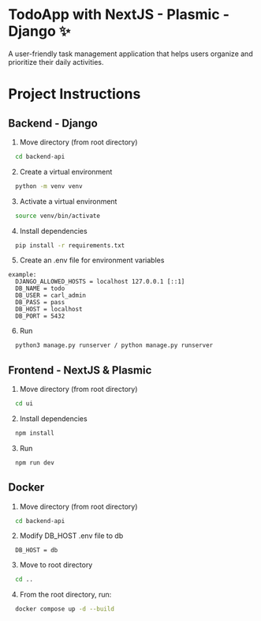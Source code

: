 # TodoApp with NextJS - Plasmic - Django :sparkles:

A user-friendly task management application that helps users organize and prioritize their daily activities.

# Project Instructions

## Backend - Django
1. Move directory (from root directory)
``` bash
  cd backend-api
```

2. Create a virtual environment
``` bash
  python -m venv venv
```

3. Activate a virtual environment
``` bash
  source venv/bin/activate
```

4. Install dependencies
``` bash
  pip install -r requirements.txt
```

5. Create an .env file for environment variables
``` env
example:
  DJANGO_ALLOWED_HOSTS = localhost 127.0.0.1 [::1]
  DB_NAME = todo
  DB_USER = carl_admin
  DB_PASS = pass
  DB_HOST = localhost
  DB_PORT = 5432
```

6. Run
``` bash
  python3 manage.py runserver / python manage.py runserver
```

## Frontend - NextJS & Plasmic
1. Move directory (from root directory)
``` bash
  cd ui
```

2. Install dependencies
``` bash
  npm install
```

3. Run
``` bash
  npm run dev
```

## Docker 

1. Move directory (from root directory)
``` bash
  cd backend-api
```

2. Modify DB_HOST .env file to db
``` env
  DB_HOST = db
```

3. Move to root directory
``` bash
  cd ..
```

4. From the root directory, run:
``` bash
  docker compose up -d --build
```
